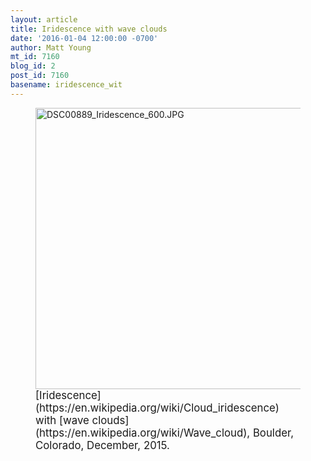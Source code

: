 ```yaml
---
layout: article
title: Iridescence with wave clouds
date: '2016-01-04 12:00:00 -0700'
author: Matt Young
mt_id: 7160
blog_id: 2
post_id: 7160
basename: iridescence_wit
---
```

<figure>
<img src="{{ site.baseurl }}/uploads/2015/DSC00889_Iridescence_600.JPG" alt="DSC00889_Iridescence_600.JPG" width="600" height="450" />
<figcaption markdown="span">
<big>[Iridescence](https://en.wikipedia.org/wiki/Cloud_iridescence) with [wave clouds](https://en.wikipedia.org/wiki/Wave_cloud), Boulder, Colorado, December, 2015.</big>

</figcaption>
</figure>
